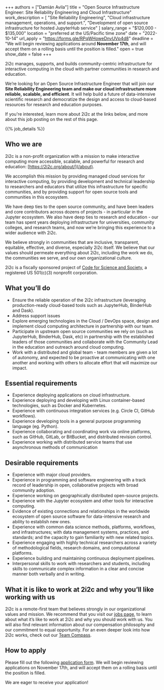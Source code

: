 +++
authors =  ["Damián Avila"]
title = "Open Source Infrastructure Engineer: Site Reliability Engineering and Cloud Infrastructure"
work_description = [
  "Site Reliability Engineering",
  "Cloud infrastructure management, operations, and support.",
  "Development of open source infrastructure for hosted JupyterHub service"
]
salary_range = "$120,000 - $135,000"
location = "preferred at the US/Pacific time zone"
date = "2022-10-14"
url_apply = "https://forms.gle/RPqWHoweDnvUVp4d8"
deadline = "We will begin reviewing applications around **November 17th**, and will accept them on a rolling basis until the position is filled."
open = true
show_date = false
+++

2i2c manages, supports, and builds community-centric infrastructure for interactive computing in the cloud with partner communities in research and education.

We’re looking for an Open Source Infrastructure Engineer that will join our **Site Reliability Engineering team and make our cloud infrastructure more reliable, scalable, and efficient**. It will help build a future of data-intensive scientific research and democratize the design and access to cloud-based resources for research and education purposes.

If you're interested, learn more about 2i2c at the links below, and more about this job posting on the rest of this page.

<!-- Defined in layouts/shortcodes/job_details.html -->
{{% job_details %}}

## Who we are

2i2c is a non-profit organization with a mission to make interactive computing more accessible, scalable, and powerful for research and education: [https://2i2c.org/about/](/about).

We accomplish this mission by providing managed cloud services for interactive computing, by providing development and technical leadership to researchers and educators that utilize this infrastructure for specific communities, and by providing support for open source tools and communities in this ecosystem.

We have deep ties to the open source community, and have been leaders and core contributors across dozens of projects - in particular in the Jupyter ecosystem. We also have deep ties to research and education - our team has spent years deploying infrastructure for universities, community colleges, and research teams, and now we’re bringing this experience to a wider audience with 2i2c.

We believe strongly in communities that are inclusive, transparent, equitable, effective, and diverse, especially 2i2c itself. We believe that our values should permeate everything about 2i2c, including the work we do, the communities we serve, and our own organizational culture.

2i2c is a fiscally sponsored project of [Code for Science and Society](http://www.codeforsociety.org/), a registered US 501(c)(3) nonprofit corporation.

## What you’ll do

* Ensure the reliable operation of the 2i2c infrastructure (leveraging production-ready cloud-based tools such as JupyterHub, BinderHub and Dask).
* Address support issues
* Explore emerging technologies in the Cloud / DevOps space, design and implement cloud computing architecture in partnership with our team.
* Participate in upstream open source communities we rely on (such as JupyterHub, BinderHub, Dask, etc) in partnership with the established leaders of those communities and collaborate with the Community Lead in the education and outreach around cloud computing.
* Work with a distributed and global team - team members are given a lot of autonomy, and expected to be proactive at communicating with one another and working with others to allocate effort that will maximize our impact.


## Essential requirements

* Experience deploying applications on cloud infrastructure.
* Experience deploying and developing with Linux container-based technologies, such as Docker and Kubernetes.
* Experience with continuous integration services (e.g. Circle CI, GitHub workflows).
* Experience developing tools in a general purpose programming language (eg. Python).
* Experience collaborating and coordinating work via online platforms, such as GitHub, GitLab, or BitBucket, and distributed revision control.
* Experience working with distributed service teams that use asynchronous methods of communication

## Desirable requirements

* Experience with major cloud providers.
* Experience in programming and software engineering with a track record of leadership in open, collaborative projects with broad community adoption.
* Experience working on geographically distributed open-source projects.
* Experience with the Jupyter ecosystem and other tools for interactive computing.
* Evidence of existing connections and relationships in the worldwide ecosystem of open source software for data-intensive research and ability to establish new ones.
* Experience with common data science methods, platforms, workflows, and infrastructures; with data management systems, practices, and standards; and the capacity to gain familiarity with new related topics.
* Experience engaging with highly technical researchers across a variety of methodological fields, research domains, and computational platforms.
* Experience building and maintaining continuous deployment pipelines.
* Interpersonal skills to work with researchers and students, including skills to communicate complex information in a clear and concise manner both verbally and in writing.

## What it is like to work at 2i2c and why you’ll like working with us

2i2c is a remote-first team that believes strongly in our organizational values and mission. We recommend that you visit our [jobs page](/jobs), to learn about what it’s like to work at 2i2c and why you should work with us. You will also find relevant information about our compensation philosophy and our commitment to equal opportunity. For an even deeper look into how 2i2c works, check out our [Team Compass](https://compass.2i2c.org/en/latest/).

## How to apply

Please fill out the following [application form](https://forms.gle/RPqWHoweDnvUVp4d8).
We will begin reviewing applications on November 17th, and will accept them on a rolling basis until the position is filled.

We are eager to receive your application!
